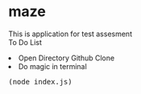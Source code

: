# maze

This is application for test assesment <br/>
To Do List <br/>
<li> Open Directory Github Clone </li>
<li> Do magic in terminal </li>
<pre>(node index.js)</pre>